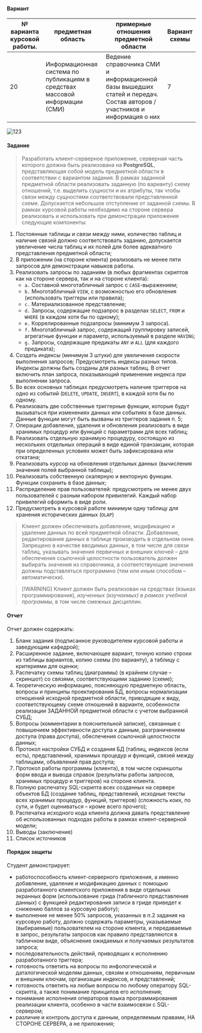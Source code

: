 #### Вариант  

| № варианта курсовой работы. | предметная область                                                          | примерные отношения предметной области                                                                                  | Вариант схемы |
| --------------------------- | --------------------------------------------------------------------------- | ----------------------------------------------------------------------------------------------------------------------- | ------------- |
| 20                          | Информационная система по публикациям в средствах массовой информации (СМИ) | Ведение справочника СМИ и информационной базы вышедших статей и передач. Состав авторов / участников и информация о них | 7             |

![123](./assets/scheme.svg)

#### Задание

> Разработать клиент-серверное приложение, серверная часть которого должна быть реализована на **PostgreSQL**, представляющая собой модель предметной области в соответствии с вариантом задания. В рамках заданной предметной области реализовать заданную (по варианту) схему отношений, т.е. выделить сущности и их атрибуты, так чтобы связи между сущностями соответствовали представленной схеме. Допускается небольшое отступление от заданной схемы. В рамках курсовой работы необходимо на стороне сервера реализовать и использовать при демонстрации приложения следующие компоненты:

1. Постоянные таблицы и связи между ними, количество таблиц и наличие связей должно соответствовать заданию, допускается увеличение числа таблиц и их полей для более адекватного представления предметной области;
2. В приложении (на стороне клиента) реализовать не менее пяти запросов для демонстрации навыков работы.
3. Реализовать запросы по заданиям (в любых фрагментах скриптов как на стороне сервера, так и на стороне клиента):
	- `a.` Составной многотабличный запрос с `CASE`-выражением;
	- `b.` Многотабличный `VIEW`, с возможностью его обновления (использовать триггеры или правила);
	- `c.` Материализованное представление;
	- `d.` Запросы, содержащие подзапрос в разделах `SELECT`, `FROM` и `WHERE` (в каждом хотя бы по одному);
	- `e.` Коррелированные подзапросы (минимум 3 запроса).
	- `f.` Многотабличный запрос, содержащий группировку записей, агрегатные функции и параметр, используемый в разделе `HAVING`;
	- `g.` Запросы, содержащие предикаты `ANY` и `ALL` (для каждого предиката);
4. Создать индексы (минимум 3 штуки) для увеличения скорости выполнения запросов; Предусмотреть индексы разных типов. Индексы должны быть созданы для разных таблиц. В отчет включить план запроса, показывающий применение индекса при выполнении запроса.
5. Во всех основных таблицах предусмотреть наличие триггеров на одно из событий (`DELETE`, `UPDATE`, `INSERT`), в каждой хотя бы по одному.
6. Реализовать две собственные триггерные функции, которые будут вызываться при изменениях данных или событиях в базе данных. Данные функции могут быть вызваны из триггеров задания п. 5;
7. Операции добавления, удаления и обновления реализовать в виде хранимых процедур или функций с параметрами для всех таблиц;
8. Реализовать отдельную хранимую процедуру, состоящую из нескольких отдельных операций в виде единой транзакции, которая при определенных условиях может быть зафиксирована или откатана;
9. Реализовать курсор на обновления отдельных данных (вычисления значения полей выбранной таблицы);
10. Реализовать собственную скалярную и векторную функции. Функции сохранить в базе данных;
11. Распределение прав пользователей: предусмотреть не менее двух пользователей с разным набором привилегий. Каждый набор привилегий оформить в виде роли.
12. Предусмотреть в курсовой работе минимум одну таблицу для хранения исторических данных (`OLAP`)

> Клиент должен обеспечивать добавление, модификацию и удаление данных по всей предметной области. Добавление, редактирование данных в таблице производить в отдельном окне. Запрещено в качестве вводимых данных, в том числе для связи таблиц, указывать значения первичных и внешних ключей – для обеспечения ссылочной целостности пользователь должен выбирать значения из справочника, а соответствующие значения должны подставляться программно (тем или иным способом – автоматически).

> [!WARNING] Клиент должен быть реализован на средствах (языках программирования), *изученных (изучаемых) в рамках учебной программы*, в том числе смежных дисциплин.

#### Отчет

Отчет должен содержать:

1. Бланк задания (подписанное руководителем курсовой работы и заведующим кафедрой);
2. Расширенное задание, включающее вариант, точную копию строки из таблицы вариантов, копию схемы (по варианту), а таблицу с критериями для оценки;
3. Распечатку схемы таблиц (диаграммы) (в крайнем случае – скриншот) со связями, соответствующими заданию (схеме);
4. Теоретическую информацию, поясняющую предметную область, вопросы и принципы проектирования БД, вопросы нормализации отношений исходной предметной области, приводящие к виду, соответствующему схеме отношений в варианте, особенности реализации ЗАДАННОЙ предметной области с учетом выбранной СУБД;
5. Вопросы (комментарии в пояснительной записке), связанные с повышением эффективности доступа к данным, разграничением доступа (права доступа), обеспечения ссылочной целостности данных;
6. Протокол настройки СУБД и создания БД (таблиц, индексов (если есть), представлений, хранимых процедур и функций, связей между таблицами, объявлений прав доступа;
7. Протокол работы программы (клиента), в том числе скриншоты форм ввода и вывода справок (результаты работы запросов, хранимых процедур и триггеров) на стороне клиента.
8. Полную распечатку SQL-скрипта всех созданных на сервере объектов БД (создание таблиц, представлений, исходные тексты всех хранимых процедур, функций, триггеров) (сложность коих, по сути, и будет оцениваться – кроме всего прочего);
9. Распечатка исходного кода клиента должна давать представление об использованных подходах работы в рамках клиент-серверной модели;
10. Выводы (заключение)
11. Список источников

#### Порядок защиты

Студент демонстрирует:

- работоспособность клиент-серверного приложения, а именно добавление, удаление и модификацию данных с помощью разработанного клиентского приложения в виде отдельных экранных форм (использование грида (табличного представления данных) с функцией редактирования записи в гриде приведет к снижению баллов за курсовую работу);
- выполнение не менее 50% запросов, указанных в п.2 задания на курсовую работу, должно содержать параметры, указываемые (выбираемые) пользователем на стороне клиента, и передаваемые в запрос, результаты запросов как правило представляются в табличном виде, объяснение ожидаемых и получаемых результатов запроса;
- последовательность действий, приводящих к исполнению разработанного триггера;
- готовность ответить на вопросы по инфологической и даталогической моделям данных, связям и отношениям, первичным и внешним ключам, организации индексов, и представлений;
- готовность ответить на любые вопросы по любому оператору SQL- скрипта, а также понимание принципов его исполнения;
- понимание исполнения операторов языка программирования реализации клиента, особенно в части взаимосвязи с SQL-сервером;
- различие и контроль доступа к данным, определяемым правами, НА СТОРОНЕ СЕРВЕРА, а не приложения;

